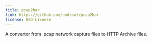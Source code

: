 ```yaml
---
title: pcap2har
link: https://github.com/andrewf/pcap2har
license: BSD License
---
```


A convertor from .pcap network capture files to HTTP Archive files.

